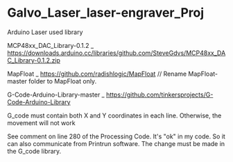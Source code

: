 # Galvo_Laser_laser-engraver_Proj

Arduino Laser used library

MCP48xx_DAC_Library-0.1.2           _      https://downloads.arduino.cc/libraries/github.com/SteveGdvs/MCP48xx_DAC_Library-0.1.2.zip


MapFloat                            _      https://github.com/radishlogic/MapFloat          //  Rename MapFloat-master folder to MapFloat only.


G-Code-Arduino-Library-master       _      https://github.com/tinkersprojects/G-Code-Arduino-Library

G_code must contain both X and Y coordinates in each line. Otherwise, the movement will not work

See comment on line 280 of the Processing Code. It's "ok" in my code. So it can also communicate from Printrun software. The change must be made in the G_code library.

